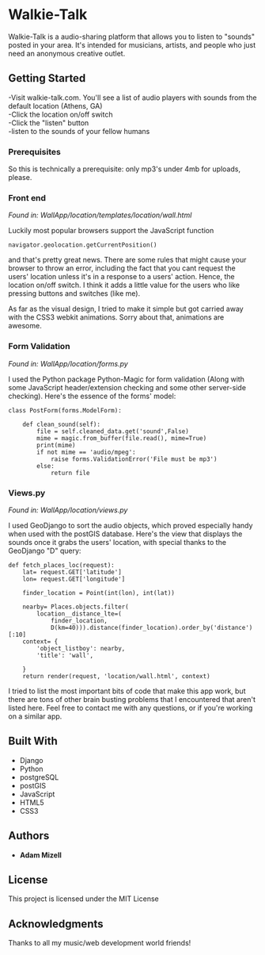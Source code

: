 # Walkie-Talk

Walkie-Talk is a audio-sharing platform that allows you to listen to "sounds" posted in your area. It's intended for musicians, artists, and people who just need an anonymous creative outlet.

## Getting Started

-Visit walkie-talk.com. You'll see a list of audio players with sounds from the default location (Athens, GA)</br>
-Click the location on/off switch</br>
-Click the "listen" button</br>
-listen to the sounds of your fellow humans</br>

### Prerequisites

So this is technically a prerequisite: only mp3's under 4mb for uploads, please.

### Front end
<i>Found in: WallApp/location/templates/location/wall.html</i>

Luckily most popular browsers support the JavaScript function
```
navigator.geolocation.getCurrentPosition()
```
and that's pretty great news. There are some rules that might cause your browser to throw an error, including the fact that you cant request the users' location unless it's in a response to a users' action. Hence, the location on/off switch. I think it adds a little value for the users who like pressing buttons and switches (like me).

As far as the visual design, I tried to make it simple but got carried away with the CSS3 webkit animations. Sorry about that, animations are awesome.

### Form Validation
<i>Found in: WallApp/location/forms.py</i>

I used the Python package Python-Magic for form validation (Along with some JavaScript header/extension checking and some other server-side checking). Here's the essence of the forms' model:

```
class PostForm(forms.ModelForm):

	def clean_sound(self):
		file = self.cleaned_data.get('sound',False)
		mime = magic.from_buffer(file.read(), mime=True)
		print(mime)
		if not mime == 'audio/mpeg':
			raise forms.ValidationError('File must be mp3')
		else:
			return file
```

### Views.py
<i>Found in: WallApp/location/views.py</i>

I used GeoDjango to sort the audio objects, which proved especially handy when used with the postGIS database. Here's the view that displays the sounds once it grabs the users' location, with special thanks to the GeoDjango "D" query:
```
def fetch_places_loc(request):
	lat= request.GET['latitude']
	lon= request.GET['longitude']
	
	finder_location = Point(int(lon), int(lat))
	
	nearby= Places.objects.filter(
		location__distance_lte=(
			finder_location,
			D(km=40))).distance(finder_location).order_by('distance')[:10]
	context= {
		'object_listboy': nearby,
		'title': 'wall',

	}
	return render(request, 'location/wall.html', context)
```


I tried to list the most important bits of code that make this app work, but there are tons of other brain busting problems that I encountered that aren't listed here. Feel free to contact me with any questions, or if you're working on a similar app.

## Built With

* Django
* Python
* postgreSQL
* postGIS
* JavaScript
* HTML5
* CSS3


## Authors

* **Adam Mizell**

## License

This project is licensed under the MIT License 

## Acknowledgments
 Thanks to all my music/web development world friends!


